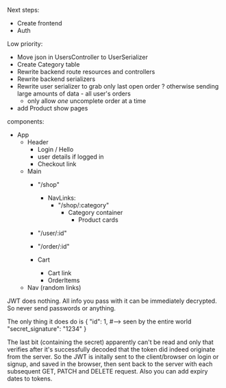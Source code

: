 Next steps:
- Create frontend
- Auth

Low priority:
- Move json in UsersController to UserSerializer
- Create Category table
- Rewrite backend route resources and controllers
- Rewrite backend serializers
- Rewrite user serializer to grab only last open order ? otherwise sending large
  amounts of data - all user's orders
  - only allow *one* uncomplete order at a time
- add Product show pages



components:

* App
  * Header
    - Login / Hello
    - user details if logged in
    - Checkout link
  * Main
    - "/shop"
      - NavLinks:
        - "/shop/:category"
          - Category container
            - Product cards
    - "/user/:id"
    - "/order/:id"

    - Cart
      - Cart link
      - OrderItems
  * Nav (random links)


JWT does nothing.
All info you pass with it can be immediately decrypted.
So never send passwords or anything.

The only thing it does do is
{
  "id": 1,  #--> seen by the entire world
  "secret_signature": "1234"
}

The last bit (containing the secret) apparently can't be read and only that verifies
after it's successfully decoded that the token did indeed originate from the server.
So the JWT is initally sent to the client/browser on login or signup, and saved in
the browser, then sent back to the server with each subsequent GET, PATCH and DELETE request.
Also you can add expiry dates to tokens.
